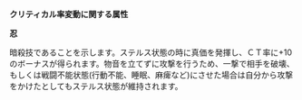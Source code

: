 **クリティカル率変動に関する属性**

**忍**

暗殺技であることを示します。ステルス状態の時に真価を発揮し、ＣＴ率に+10のボーナスが得られます。物音を立てずに攻撃を行うため、一撃で相手を破壊、もしくは戦闘不能状態(行動不能、睡眠、麻痺など)にさせた場合は自分から攻撃をかけたとしてもステルス状態が維持されます。
